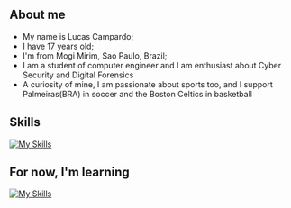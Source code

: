 ## About me
* My name is Lucas Campardo;
* I have 17 years old;
* I'm from Mogi Mirim, Sao Paulo, Brazil;
* I am a student of computer engineer and I am enthusiast about Cyber Security and Digital Forensics
* A curiosity of mine, I am passionate about sports too, and I support Palmeiras(BRA) in soccer and the Boston Celtics in basketball

## Skills
[![My Skills](https://skillicons.dev/icons?i=git,mysql&perline=5)](https://skillicons.dev)

## For now, I'm learning
[![My Skills](https://skillicons.dev/icons?i=c,cpp,linux&perline=5)](https://skillicons.dev)
